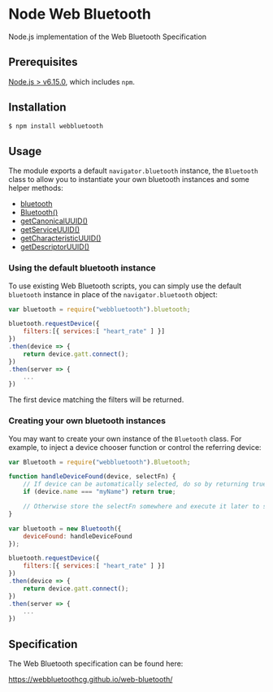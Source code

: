 # Node Web Bluetooth
Node.js implementation of the Web Bluetooth Specification

## Prerequisites

[Node.js > v6.15.0](https://nodejs.org), which includes `npm`.

## Installation

```bash
$ npm install webbluetooth
```

## Usage

The module exports a default `navigator.bluetooth` instance, the `Bluetooth` class to allow you to instantiate your own bluetooth instances and some helper methods:

- [bluetooth](globals.html#bluetooth)
- [Bluetooth()](classes/bluetooth.html)
- [getCanonicalUUID()](globals.html#getcanonicaluuid)
- [getServiceUUID()](globals.html#getserviceuuid)
- [getCharacteristicUUID()](globals.html#getcharacteristicuuid)
- [getDescriptorUUID()](globals.html#getdescriptoruuid)

### Using the default bluetooth instance

To use existing Web Bluetooth scripts, you can simply use the default `bluetooth` instance in place of the `navigator.bluetooth` object:

```JavaScript
var bluetooth = require("webbluetooth").bluetooth;

bluetooth.requestDevice({
    filters:[{ services:[ "heart_rate" ] }]
})
.then(device => {
    return device.gatt.connect();
})
.then(server => {
    ...
})
```

The first device matching the filters will be returned.

### Creating your own bluetooth instances

You may want to create your own instance of the `Bluetooth` class. For example, to inject a device chooser function or control the referring device:

```JavaScript
var Bluetooth = require("webbluetooth").Bluetooth;

function handleDeviceFound(device, selectFn) {
    // If device can be automatically selected, do so by returning true
    if (device.name === "myName") return true;

    // Otherwise store the selectFn somewhere and execute it later to select this device
}

var bluetooth = new Bluetooth({
    deviceFound: handleDeviceFound
});

bluetooth.requestDevice({
    filters:[{ services:[ "heart_rate" ] }]
})
.then(device => {
    return device.gatt.connect();
})
.then(server => {
    ...
})
```

## Specification

The Web Bluetooth specification can be found here:

https://webbluetoothcg.github.io/web-bluetooth/
